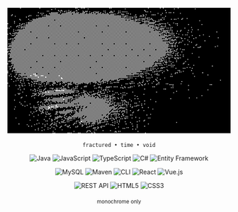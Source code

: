 <p align="center">
  <img src="assets/58TC.gif" alt="chaotic void banner">
</p>


<p align="center"><code>fractured • time • void</code></p>

<p align="center">
  <img alt="Java" src="https://img.shields.io/badge/Java-000000?style=flat&logo=openjdk&logoColor=white">
  <img alt="JavaScript" src="https://img.shields.io/badge/JavaScript-111111?style=flat&logo=javascript&logoColor=white">
  <img alt="TypeScript" src="https://img.shields.io/badge/TypeScript-0A0A0A?style=flat&logo=typescript&logoColor=white">
  <img alt="C#" src="https://img.shields.io/badge/C%23-1A1A1A?style=flat&logo=csharp&logoColor=white">
  <img alt="Entity Framework" src="https://img.shields.io/badge/Entity%20Framework-000000?style=flat&logo=dotnet&logoColor=white">
</p>

<p align="center">
  <img alt="MySQL" src="https://img.shields.io/badge/MySQL-111111?style=flat&logo=mysql&logoColor=white">
  <img alt="Maven" src="https://img.shields.io/badge/Maven-0A0A0A?style=flat&logo=apachemaven&logoColor=white">
  <img alt="CLI" src="https://img.shields.io/badge/CLI-1A1A1A?style=flat&logo=gnubash&logoColor=white">
  <img alt="React" src="https://img.shields.io/badge/React-000000?style=flat&logo=react&logoColor=white">
  <img alt="Vue.js" src="https://img.shields.io/badge/Vue.js-111111?style=flat&logo=vue.js&logoColor=white">
</p>

<p align="center">
  <img alt="REST API" src="https://img.shields.io/badge/REST%20API-0A0A0A?style=flat&logo=postman&logoColor=white">
  <img alt="HTML5" src="https://img.shields.io/badge/HTML5-1A1A1A?style=flat&logo=html5&logoColor=white">
  <img alt="CSS3" src="https://img.shields.io/badge/CSS3-000000?style=flat&logo=css3&logoColor=white">
</p>

<p align="center">
  <sub>monochrome only</sub>
</p>
